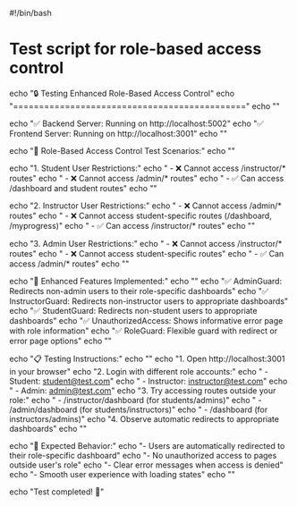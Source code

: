 #!/bin/bash

# Test script for role-based access control
echo "🔒 Testing Enhanced Role-Based Access Control"
echo "============================================="
echo ""

echo "✅ Backend Server: Running on http://localhost:5002"
echo "✅ Frontend Server: Running on http://localhost:3001"
echo ""

echo "🧪 Role-Based Access Control Test Scenarios:"
echo ""

echo "1. Student User Restrictions:"
echo "   - ❌ Cannot access /instructor/* routes"
echo "   - ❌ Cannot access /admin/* routes" 
echo "   - ✅ Can access /dashboard and student routes"
echo ""

echo "2. Instructor User Restrictions:"
echo "   - ❌ Cannot access /admin/* routes"
echo "   - ❌ Cannot access student-specific routes (/dashboard, /myprogress)"
echo "   - ✅ Can access /instructor/* routes"
echo ""

echo "3. Admin User Restrictions:"
echo "   - ❌ Cannot access /instructor/* routes"
echo "   - ❌ Cannot access student-specific routes"
echo "   - ✅ Can access /admin/* routes"
echo ""

echo "🔧 Enhanced Features Implemented:"
echo ""
echo "✅ AdminGuard: Redirects non-admin users to their role-specific dashboards"
echo "✅ InstructorGuard: Redirects non-instructor users to appropriate dashboards"  
echo "✅ StudentGuard: Redirects non-student users to appropriate dashboards"
echo "✅ UnauthorizedAccess: Shows informative error page with role information"
echo "✅ RoleGuard: Flexible guard with redirect or error page options"
echo ""

echo "📋 Testing Instructions:"
echo ""
echo "1. Open http://localhost:3001 in your browser"
echo "2. Login with different role accounts:"
echo "   - Student: student@test.com"
echo "   - Instructor: instructor@test.com" 
echo "   - Admin: admin@test.com"
echo "3. Try accessing routes outside your role:"
echo "   - /instructor/dashboard (for students/admins)"
echo "   - /admin/dashboard (for students/instructors)"
echo "   - /dashboard (for instructors/admins)"
echo "4. Observe automatic redirects to appropriate dashboards"
echo ""

echo "🎯 Expected Behavior:"
echo "- Users are automatically redirected to their role-specific dashboard"
echo "- No unauthorized access to pages outside user's role"
echo "- Clear error messages when access is denied"
echo "- Smooth user experience with loading states"
echo ""

echo "Test completed! 🎉"